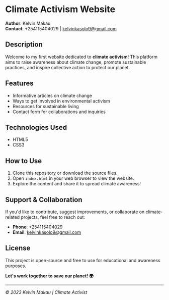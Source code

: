 
# Climate Activism Website  

**Author**: Kelvin Makau  
**Contact**: +254115404029 | [kelvinkasolo9@gmail.com](mailto:kelvinkasolo9@gmail.com)  

## Description  
Welcome to my first website dedicated to **climate activism**! This platform aims to raise awareness about climate change, promote sustainable practices, and inspire collective action to protect our planet.  

## Features  
- Informative articles on climate change  
- Ways to get involved in environmental activism  
- Resources for sustainable living  
- Contact form for collaborations and inquiries  

## Technologies Used  
- HTML5  
- CSS3  
   

## How to Use  
1. Clone this repository or download the source files.  
2. Open `index.html` in your web browser to view the website.  
3. Explore the content and share it to spread climate awareness!  

## Support & Collaboration  
If you'd like to contribute, suggest improvements, or collaborate on climate-related projects, feel free to reach out:  
- **Phone**: +254115404029  
- **Email**: [kelvinkasolo9@gmail.com](mailto:kelvinkasolo9@gmail.com)  

## License  
This project is open-source and free to use for educational and awareness purposes.  

**Let's work together to save our planet! 🌍**  

---  
*© 2023 Kelvin Makau | Climate Activist*
